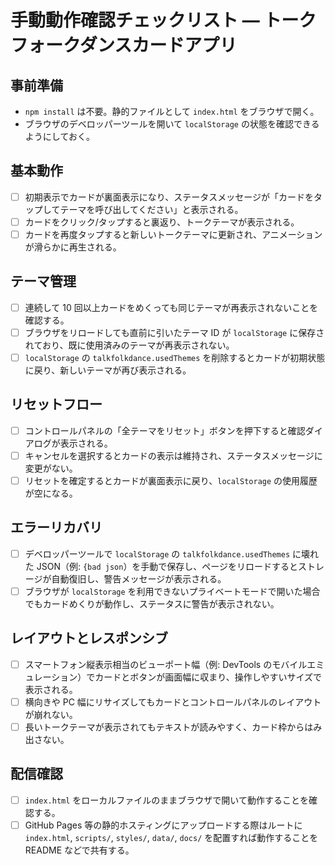 # 手動動作確認チェックリスト — トークフォークダンスカードアプリ

## 事前準備
- `npm install` は不要。静的ファイルとして `index.html` をブラウザで開く。
- ブラウザのデベロッパーツールを開いて `localStorage` の状態を確認できるようにしておく。

## 基本動作
- [ ] 初期表示でカードが裏面表示になり、ステータスメッセージが「カードをタップしてテーマを呼び出してください」と表示される。
- [ ] カードをクリック/タップすると裏返り、トークテーマが表示される。
- [ ] カードを再度タップすると新しいトークテーマに更新され、アニメーションが滑らかに再生される。

## テーマ管理
- [ ] 連続して 10 回以上カードをめくっても同じテーマが再表示されないことを確認する。
- [ ] ブラウザをリロードしても直前に引いたテーマ ID が `localStorage` に保存されており、既に使用済みのテーマが再表示されない。
- [ ] `localStorage` の `talkfolkdance.usedThemes` を削除するとカードが初期状態に戻り、新しいテーマが再び表示される。

## リセットフロー
- [ ] コントロールパネルの「全テーマをリセット」ボタンを押下すると確認ダイアログが表示される。
- [ ] キャンセルを選択するとカードの表示は維持され、ステータスメッセージに変更がない。
- [ ] リセットを確定するとカードが裏面表示に戻り、`localStorage` の使用履歴が空になる。

## エラーリカバリ
- [ ] デベロッパーツールで `localStorage` の `talkfolkdance.usedThemes` に壊れた JSON（例: `{bad json`）を手動で保存し、ページをリロードするとストレージが自動復旧し、警告メッセージが表示される。
- [ ] ブラウザが `localStorage` を利用できないプライベートモードで開いた場合でもカードめくりが動作し、ステータスに警告が表示されない。

## レイアウトとレスポンシブ
- [ ] スマートフォン縦表示相当のビューポート幅（例: DevTools のモバイルエミュレーション）でカードとボタンが画面幅に収まり、操作しやすいサイズで表示される。
- [ ] 横向きや PC 幅にリサイズしてもカードとコントロールパネルのレイアウトが崩れない。
- [ ] 長いトークテーマが表示されてもテキストが読みやすく、カード枠からはみ出さない。

## 配信確認
- [ ] `index.html` をローカルファイルのままブラウザで開いて動作することを確認する。
- [ ] GitHub Pages 等の静的ホスティングにアップロードする際はルートに `index.html`, `scripts/`, `styles/`, `data/`, `docs/` を配置すれば動作することを README などで共有する。
